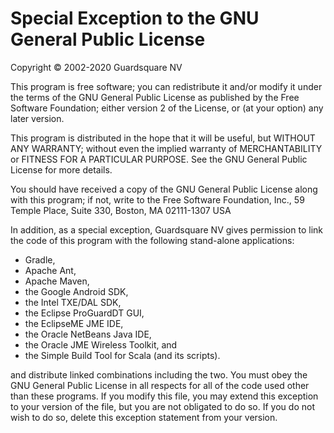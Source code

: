 # Special Exception to the GNU General Public License

Copyright © 2002-2020 Guardsquare NV

This program is free software; you can redistribute it and/or modify it under
the terms of the GNU General Public License as published by the Free Software
Foundation; either version 2 of the License, or (at your option) any later
version.

This program is distributed in the hope that it will be useful, but WITHOUT
ANY WARRANTY; without even the implied warranty of MERCHANTABILITY or FITNESS
FOR A PARTICULAR PURPOSE. See the GNU General Public License for more details.

You should have received a copy of the GNU General Public License along with
this program; if not, write to the Free Software Foundation, Inc., 59 Temple
Place, Suite 330, Boston, MA 02111-1307 USA

In addition, as a special exception, Guardsquare NV gives permission to link
the code of this program with the following stand-alone applications:

- Gradle,
- Apache Ant,
- Apache Maven,
- the Google Android SDK,
- the Intel TXE/DAL SDK,
- the Eclipse ProGuardDT GUI,
- the EclipseME JME IDE,
- the Oracle NetBeans Java IDE,
- the Oracle JME Wireless Toolkit, and
- the Simple Build Tool for Scala (and its scripts).

and distribute linked combinations including the two. You must obey the GNU
General Public License in all respects for all of the code used other than
these programs. If you modify this file, you may extend this exception to your
version of the file, but you are not obligated to do so. If you do not wish to
do so, delete this exception statement from your version.
